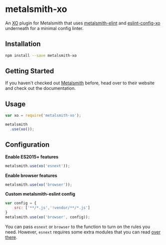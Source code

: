 # metalsmith-xo


An [XO](https://github.com/sindresorhus/xo) plugin for Metalsmith that uses [metalsmith-elint](https://github.com/ubenzer/metalsmith-eslint) and [eslint-config-xo](https://github.com/sindresorhus/eslint-config-xo) underneath for a minimal config linter.

## Installation

```sh
npm install --save metalsmith-xo
```

## Getting Started

If you haven't checked out [Metalsmith](http://metalsmith.io/) before, head over to their website and check out the
documentation.

## Usage

```js
var xo = require('metalsmith-xo');

metalsmith
  .use(xo());
```

## Configuration

**Enable ES2015+ features**
```js
metalsmith.use(xo('esnext'));
```

**Enable browser features**
```js
metalsmith.use(xo('browser'));
```

**Custom metalsmith-eslint config**
```js
var config = {
	src: ['**/*.js','!vendor/**/*.js']
}
metalsmith.use(xo('browser', config));
```

You can pass `esnext` or `browser` to the function to turn on the rules you need. However, `esnext` requires some extra modules that you can read [over there](https://github.com/sindresorhus/eslint-config-xo).
